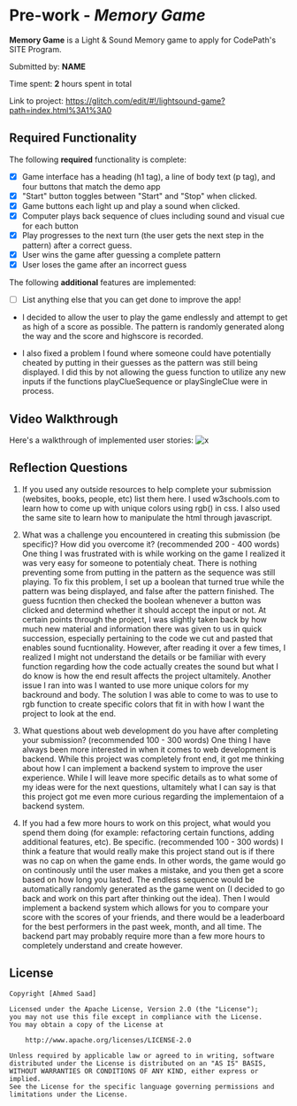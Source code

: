 # Pre-work - _Memory Game_

**Memory Game** is a Light & Sound Memory game to apply for CodePath's SITE Program.

Submitted by: **NAME**

Time spent: **2** hours spent in total

Link to project: https://glitch.com/edit/#!/lightsound-game?path=index.html%3A1%3A0

## Required Functionality

The following **required** functionality is complete:

- [x] Game interface has a heading (h1 tag), a line of body text (p tag), and four buttons that match the demo app
- [x] "Start" button toggles between "Start" and "Stop" when clicked.
- [x] Game buttons each light up and play a sound when clicked.
- [x] Computer plays back sequence of clues including sound and visual cue for each button
- [x] Play progresses to the next turn (the user gets the next step in the pattern) after a correct guess.
- [x] User wins the game after guessing a complete pattern
- [x] User loses the game after an incorrect guess

The following **additional** features are implemented:
- [ ] List anything else that you can get done to improve the app!

- I decided to allow the user to play the game endlessly and attempt to get as high of a score as possible. The pattern is randomly generated along the way and the score and highscore is recorded.

- I also fixed a problem I found where someone could have potentially cheated by putting in their guesses as the pattern was still being displayed. I did this by not allowing the guess
function to utilize any new inputs if the functions playClueSequence or playSingleClue were in process. 


## Video Walkthrough

Here's a walkthrough of implemented user stories:
![x](https://cdn.glitch.com/23be6c50-1799-427d-9a52-66a5f0e8d5f1%2FLightGameWalkThrough.gif?v=1616349945956)

## Reflection Questions

1. If you used any outside resources to help complete your submission (websites, books, people, etc) list them here.
   I used w3schools.com to learn how to come up with unique colors using rgb() in css. I also used the same site to learn how to manipulate the html through javascript.

2. What was a challenge you encountered in creating this submission (be specific)? How did you overcome it? (recommended 200 - 400 words)
   One thing I was frustrated with is while working on the game I realized it was very easy for someone to  potentialy cheat. There is nothing preventing some from putting in the pattern
   as the sequence was still playing. To fix this problem, I set up a boolean that turned true while the pattern was being displayed, and false after the pattern finished. The guess fucntion then
   checked the boolean whenever a button was clicked and determind whether it should accept the input or not.
   At certain points through the project, I was slightly taken back by how much new material and information there was given to us in quick succession, especially pertaining to the code
   we cut and pasted that enables sound fucntionality. However, after reading it over a few times, I realized I might not understand the details or be familiar with every function
   regarding how the code actually creates the sound but what I do know is how the end result affects the project ultamitely. Another issue I ran into was I wanted to use more unique colors
   for my backround and body. The solution I was able to come to was to use to rgb function to create specific colors that fit in with how I want the project to look at the end.

3. What questions about web development do you have after completing your submission? (recommended 100 - 300 words)
   One thing I have always been more interested in when it comes to web development is backend. While this project was completely front end, it got me thinking about how I can implement
   a backend system to improve the user experience. While I will leave more specific details as to what some of my ideas were for the next questions, ultamitely what I can say is that this project
   got me even more curious regarding the implementaion of a backend system.

4. If you had a few more hours to work on this project, what would you spend them doing (for example: refactoring certain functions, adding additional features, etc). Be specific. (recommended 100 - 300 words)
   I think a feature that would really make this project stand out is if there was no cap on when the game ends. In other words, the game would go on continously until the user makes a mistake, and
   you then get a score based on how long you lasted. The endless sequence would be automatically randomly generated as the game went on (I decided to go back and work on this part after thinking out
   the idea).
   Then I would implement a backend system which allows for you to compare your score with the scores of your friends, and there would be a leaderboard for the best performers in the past week, month, 
   and all time. The backend part may probably require more than a few more hours to completely understand and create however.

## License

    Copyright [Ahmed Saad]

    Licensed under the Apache License, Version 2.0 (the "License");
    you may not use this file except in compliance with the License.
    You may obtain a copy of the License at

        http://www.apache.org/licenses/LICENSE-2.0

    Unless required by applicable law or agreed to in writing, software
    distributed under the License is distributed on an "AS IS" BASIS,
    WITHOUT WARRANTIES OR CONDITIONS OF ANY KIND, either express or implied.
    See the License for the specific language governing permissions and
    limitations under the License.
